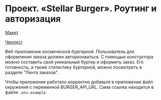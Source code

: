 # Проект. «Stellar Burger». Роутинг и авторизация

[Макет](<https://www.figma.com/file/vIywAvqfkOIRWGOkfOnReY/React-Fullstack_-Проектные-задачи-(3-месяца)_external_link?type=design&node-id=0-1&mode=design>)

[Чеклист](https://www.notion.so/praktikum/0527c10b723d4873aa75686bad54b32e?pvs=4)

Веб-приложение космической бургерной. Пользователь для оформления заказа должен авторизоваться. С помощью констуктора можно составить свой уникальный бургер и оформить заказ. Его готовность, а также статистику бургерной, можно посмотреть в разделе "Лента заказов". 

Чтобы приложение работало корректно добавьте в приложение файл окружения с переменной BURGER_API_URL. Сама ссылка находится в файле `.env.example`. 
